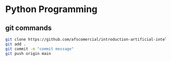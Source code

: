 
# Python Programming


## git commands

```bash
git clone https://github.com/afscomercial/introduction-artificial-intelligence.git
git add .
git commit -m "commit message"
git push origin main
```